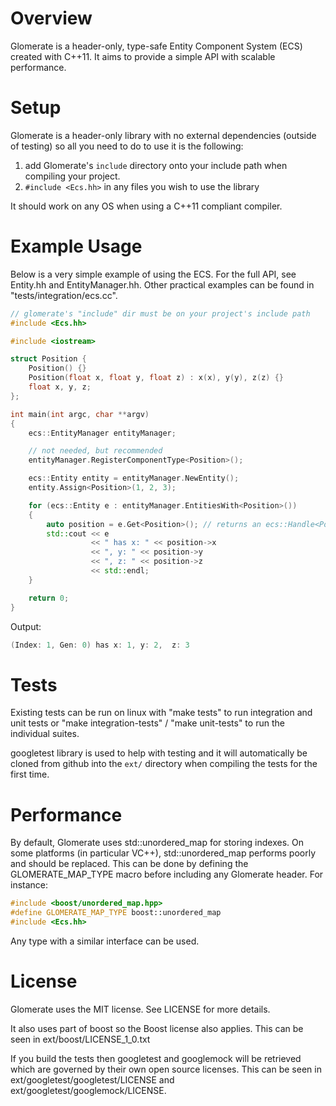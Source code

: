 # Overview

Glomerate is a header-only, type-safe Entity Component System (ECS) created with C++11.  It aims to provide a simple API with scalable performance.  

# Setup

Glomerate is a header-only library with no external dependencies (outside of testing) so all you need to do to use it is the following:

  1. add Glomerate's ```include``` directory onto your include path when compiling your project.
  2. ```#include <Ecs.hh>``` in any files you wish to use the library

It should work on any OS when using a C++11 compliant compiler.

# Example Usage

Below is a very simple example of using the ECS.  For the full API, see Entity.hh and EntityManager.hh.  Other practical examples can be found in "tests/integration/ecs.cc".

```c++
// glomerate's "include" dir must be on your project's include path
#include <Ecs.hh>

#include <iostream>

struct Position {
	Position() {}
	Position(float x, float y, float z) : x(x), y(y), z(z) {}
	float x, y, z;
};

int main(int argc, char **argv)
{
	ecs::EntityManager entityManager;

	// not needed, but recommended
	entityManager.RegisterComponentType<Position>();

	ecs::Entity entity = entityManager.NewEntity();
	entity.Assign<Position>(1, 2, 3);

	for (ecs::Entity e : entityManager.EntitiesWith<Position>())
	{
		auto position = e.Get<Position>(); // returns an ecs::Handle<Position>
		std::cout << e
		          << " has x: " << position->x
		          << ", y: " << position->y
		          << ", z: " << position->z
		          << std::endl;
	}

	return 0;
}

```

Output:

```c++
(Index: 1, Gen: 0) has x: 1, y: 2,  z: 3
```

# Tests

Existing tests can be run on linux with "make tests" to run integration and unit tests or "make integration-tests" / "make unit-tests" to run the individual suites.

googletest library is used to help with testing and it will automatically be cloned from github into the ```ext/``` directory when compiling the tests for the first time.

# Performance

By default, Glomerate uses std::unordered_map for storing indexes. On some
platforms (in particular VC++), std::unordered_map performs poorly and should
be replaced. This can be done by defining the GLOMERATE_MAP_TYPE macro before
including any Glomerate header. For instance:

```c++
#include <boost/unordered_map.hpp>
#define GLOMERATE_MAP_TYPE boost::unordered_map
#include <Ecs.hh>
```

Any type with a similar interface can be used.

# License

Glomerate uses the MIT license. See LICENSE for more details.

It also uses part of boost so the Boost license also applies. This can be seen in ext/boost/LICENSE_1_0.txt

If you build the tests then googletest and googlemock will be retrieved which are governed by their own open source licenses. This can be seen in ext/googletest/googletest/LICENSE and ext/googletest/googlemock/LICENSE.